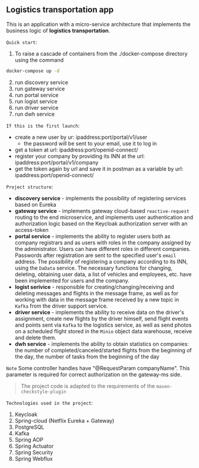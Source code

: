 ## Logistics transportation app

This is an application with a micro-service architecture that implements the business logic of **logistics
transportation**.

`Quick start`:  
1. To raise a cascade of containers from the ./docker-compose directory using the command 
```bash
docker-compose up -d
```
2. run discovery service
3. run gateway service
4. run portal service
5. run logist service
6. run driver service
7. run dwh service

`If this is the first launch`:  
* create a new user by ur: ipaddress:port/portal/v1/user
  * the password will be sent to your email, use it to log in
* get a token at url: ipaddress:port/openid-connect/
* register your company by providing its INN at the url: ipaddress:port/portal/v1/company
* get the token again by url and save it in postman as a variable by url: ipaddress:port/openid-connect/

`Project structure`: 
* **discovery service** - implements the possibility of registering services based on Eureka
* **gateway service** - implements gateway cloud-based `reactive-request` routing to the end microservice, and implements user authentication and authorization logic based on the Keycloak authorization server with an access-token
* **portal service** - implements the ability to register users both as company registrars and as users with roles in the company assigned by the administrator. Users can have different roles in different companies. Passwords after registration are sent to the specified user's `email` address. The possibility of registering a company according to its INN, using the `DaData` service. The necessary functions for changing, deleting, obtaining user data, a list of vehicles and employees, etc. have been implemented for users and the company.
* **logist serivice** - responsible for creating/changing/receiving and deleting messages and flights in the message frame, as well as for working with data in the message frame received by a new topic in `Kafka` from the driver support service.
* **driver service** - implements the ability to receive data on the driver's assignment, create new flights by the driver himself, send flight events and points sent via `Kafka` to the logistics service, as well as send photos on a scheduled flight stored in the `Minio` object data warehouse, receive and delete them.
* **dwh service** - implements the ability to obtain statistics on companies: the number of completed/canceled/started flights from the beginning of the day, the number of tasks from the beginning of the day



`Note` Some controller handles have "@RequestParam companyName". This parameter is required for correct authorization on
the gateway-ms side.

> The project code is adapted to the requirements of the `maven-checkstyle-plugin` 

`Technologies used in the project`:  
1. Keycloak
2. Spring-cloud (Netflix Eureka + Gateway)
3. PostgreSQL
4. Kafka
5. Spring AOP
6. Spring Actuator
7. Spring Security
8. Spring Webflux
